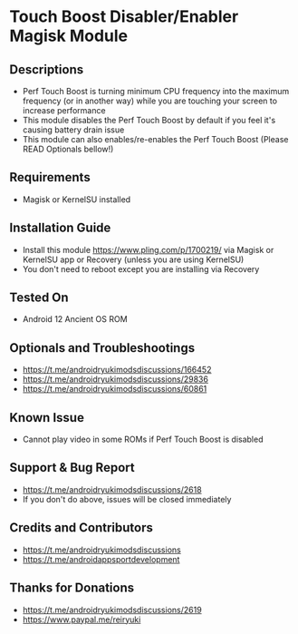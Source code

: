 # Touch Boost Disabler/Enabler Magisk Module

## Descriptions
- Perf Touch Boost is turning minimum CPU frequency into the maximum frequency (or in another way) while you are touching your screen to increase performance
- This module disables the Perf Touch Boost by default if you feel it's causing battery drain issue
- This module can also enables/re-enables the Perf Touch Boost (Please READ Optionals bellow!)

## Requirements
- Magisk or KernelSU installed

## Installation Guide
- Install this module https://www.pling.com/p/1700219/ via Magisk or KernelSU app or Recovery (unless you are using KernelSU)
- You don't need to reboot except you are installing via Recovery

## Tested On
- Android 12 Ancient OS ROM

## Optionals and Troubleshootings
- https://t.me/androidryukimodsdiscussions/166452
- https://t.me/androidryukimodsdiscussions/29836
- https://t.me/androidryukimodsdiscussions/60861

## Known Issue
- Cannot play video in some ROMs if Perf Touch Boost is disabled

## Support & Bug Report
- https://t.me/androidryukimodsdiscussions/2618
- If you don't do above, issues will be closed immediately

## Credits and Contributors
- https://t.me/androidryukimodsdiscussions
- https://t.me/androidappsportdevelopment

## Thanks for Donations
- https://t.me/androidryukimodsdiscussions/2619
- https://www.paypal.me/reiryuki






